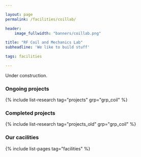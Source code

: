```yaml
---

layout: page
permalink: /facilities/coillab/ 

header:
    image_fullwidth: "banners/coillab.png"

title: "RF Coil and Mechanics Lab"
subheadline: 'We like to build stuff'

tags: facilities

---
```


Under construction.

### Ongoing projects

{% include list-research tag="projects" grp="grp_coil" %}

### Completed projects

{% include list-research tag="projects_old" grp="grp_coil" %}

### Our cacilities

{% include list-pages tag="facilities" %}
